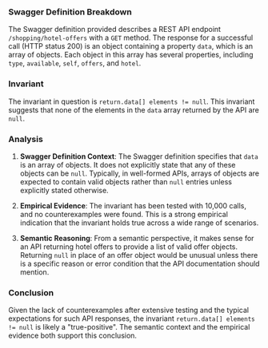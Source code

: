 ### Swagger Definition Breakdown

The Swagger definition provided describes a REST API endpoint `/shopping/hotel-offers` with a `GET` method. The response for a successful call (HTTP status 200) is an object containing a property `data`, which is an array of objects. Each object in this array has several properties, including `type`, `available`, `self`, `offers`, and `hotel`.

### Invariant

The invariant in question is `return.data[] elements != null`. This invariant suggests that none of the elements in the `data` array returned by the API are `null`.

### Analysis

1. **Swagger Definition Context**: The Swagger definition specifies that `data` is an array of objects. It does not explicitly state that any of these objects can be `null`. Typically, in well-formed APIs, arrays of objects are expected to contain valid objects rather than `null` entries unless explicitly stated otherwise.

2. **Empirical Evidence**: The invariant has been tested with 10,000 calls, and no counterexamples were found. This is a strong empirical indication that the invariant holds true across a wide range of scenarios.

3. **Semantic Reasoning**: From a semantic perspective, it makes sense for an API returning hotel offers to provide a list of valid offer objects. Returning `null` in place of an offer object would be unusual unless there is a specific reason or error condition that the API documentation should mention.

### Conclusion

Given the lack of counterexamples after extensive testing and the typical expectations for such API responses, the invariant `return.data[] elements != null` is likely a "true-positive". The semantic context and the empirical evidence both support this conclusion.
